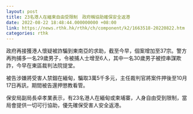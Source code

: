 ```yaml
---
layout: post
title: 23名港人在緬柬自由受限制　政府稱協助確保安全返港
date: 2022-08-22 18:48:44.000000000 +08:00
link: https://news.rthk.hk/rthk/ch/component/k2/1663518-20220822.htm
categories: rthk
---
```


政府再接獲港人懷疑被詐騙到東南亞的求助，截至今早，個案增加至37宗。警方再拘捕多一名29歲男子，令被捕人士增至6人，其中一名30歲男子被控串謀欺詐，今早在東區裁判法院提堂。

被告涉嫌將受害人禁錮在緬甸，騙取3萬5千多元，主任裁判官將案件押後至10月17日再訊，期間被告還押懲教看管。

保安局副局長卓孝業表示，有23名港人在緬甸或柬埔寨，人身自由受到限制，當局會提供一切可行協助，優先確保受害人安全返港。
